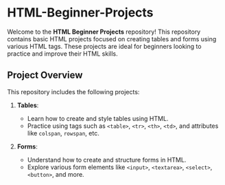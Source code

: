# HTML-Beginner-Projects
Welcome to the **HTML Beginner Projects** repository! This repository contains basic HTML projects focused on creating tables and forms using various HTML tags. These projects are ideal for beginners looking to practice and improve their HTML skills.

## Project Overview

This repository includes the following projects:

1. **Tables**:
   - Learn how to create and style tables using HTML.
   - Practice using tags such as `<table>`, `<tr>`, `<th>`, `<td>`, and attributes like `colspan`, `rowspan`, etc.

2. **Forms**:
   - Understand how to create and structure forms in HTML.
   - Explore various form elements like `<input>`, `<textarea>`, `<select>`, `<button>`, and more.

